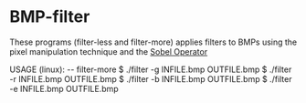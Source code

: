 # BMP-filter
These programs (filter-less and filter-more) applies filters to BMPs using the pixel manipulation technique and the [Sobel Operator](https://en.wikipedia.org/wiki/Sobel_operator)

USAGE (linux):
-- filter-more
$ ./filter -g INFILE.bmp OUTFILE.bmp
$ ./filter -r INFILE.bmp OUTFILE.bmp
$ ./filter -b INFILE.bmp OUTFILE.bmp
$ ./filter -e INFILE.bmp OUTFILE.bmp

